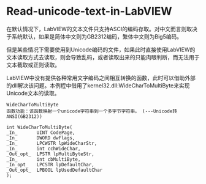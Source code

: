 # Read-unicode-text-in-LabVIEW

在默认情况下，LabVIEW的文本文件只支持ASCI的编码存取。对中文而言则取决于系统默认，如果是简体中文则为GB2312编码，繁体中文则为Big5编码。 

但是某些情况下需要使用到Unicode编码的文件，如果此时直接使用LabVIEW的文本读取方式去读取，则会导致乱码，或者读取出来的只能肉眼判断，而无法用于文本截取或正则读取。

LabVIEW中没有提供各种常用文字编码之间相互转换的函数，此时可以借助外部的dll解决该问题。本例程中借用了kernel32.dll:WideCharToMultiByte来实现Unicode文本的读取。 

    WideCharToMultiByte
    函数功能：该函数映射一个unicode字符串到一个多字节字符串。 (---Unicode转ANSI(GB2312))
  
    int WideCharToMultiByte(
    _In_       UINT CodePage,
    _In_       DWORD dwFlags,
    _In_       LPCWSTR lpWideCharStr,
    _In_       int cchWideChar,
    _Out_opt_  LPSTR lpMultiByteStr,
    _In_       int cbMultiByte,
    _In_opt_   LPCSTR lpDefaultChar,
    _Out_opt_  LPBOOL lpUsedDefaultChar
    );
